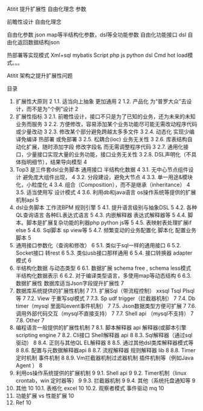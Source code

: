 Atitit 提升扩展性 自由化理念  参数  

前瞻性设计
 自由化理念

自由化参数  json map等半结构化参数，dsl等全功能参数
自由化功能接口  dsl 
自由化返回数据结构json

热部署等实现模式
Xml+sql mybatis
Script php js python  dsl
Cmd hot load模式。。。


 Atitit  架构之提升扩展性问题

目录
1. 扩展性大原则	2
1.1. 适当向上抽象 更加通用	2
1.2. 产品化  为“普罗大众”去设计，而不是为“个例”设计	2
2. 扩展性指标	3
2.1. 前瞻性设计，接口不只是为了已知的业务，还为未来的未知业务而服务	3
2.2. 方便修改，容易添加某个业务功能尽可能无需改动程序代码 或少量改动	3
2.3. 修改某个部分避免跨越太多多文件	3
2.4. 动态化 实现少编译免编译 热部署 或免部署	3
2.5. 松耦合(ioc)  业务无关性	3
2.6. 库表结构自动化扩展，随时添加字段 修改字段名 而无需调整程序代码	3
2.7. 通用化接口，少量接口实现大量的业务功能，接口业务无关性	3
2.8. DSL声明化（不具体指明细节），结果导向模型	4
3. Top3 是三件套dsl业务脚本  通用接口 半结构化数据	4
3.1. 无中心节点组件设计 避免庞大组件出现，	4
3.2. 分段建设，避免大节点	4
3.3. 单一用途&模块化，小粒度化	4
3.4. 组合（Composition），而不是继承（inheritance）	4
3.5. 适当使用写 设计模式	4
3.6. 利用db和java语言 os操作系统等提供的扩展机制api	5
4. dsl业务脚本 工作流BPM 规则引擎	5
4.1. 提升语言级别与抽象DSL	5
4.2. 各种QL查询语言 各种EL表达式语言	5
4.3. 内嵌解释器 表达式解释器等	5
4.4. 脚本。脚本是扩展复杂功能的利器php python js等	5
4.5. 表映射表处理扩展if else	5
4.6. Sql脚本 sp view等	5
4.7. 频繁变动的业务配置化  脚本化  配置业务脚本	5
5. 通用接口参数化（查询和修改）	6
5.1. 类似于sql一样的通用接口	6
5.2. Socket接口 转rest	6
5.3. 类似usb接口那样通用	6
5.4. 接口转换器 adapter模式	6
6. 半结构化数据 与动态类型	6
6.1. 数据扩展  schema free  ,    schema less模式 半结构化数据表示	6
6.2. 对于编译类型语言，多使用map等动态结构	6
6.3. 数据扩展性 数据库适当Json字段提升扩展性	7
7. 数据库系统提供的扩展性机制	7
7.1. 扩展Sql（带流程控制） xxsql Tsql Plsql等	7
7.2. View 于重写sql模式	7
7.3. Sp udf trigger（拦截器机制）	7
7.4. Db timer（mysql 里面叫event事件机制）	7
7.5. Json数据类型方便可扩展	7
7.6. 调用外部代码交互（mysql不直接支持）	7
7.7. Shell api （mysql不支持）	7
7.8. Other	7
8. 编程语言一般提供的扩展性机制	7
8.1. 脚本解释器 api 解释器(或脚本引擎scripting engine	7
8.2. Cli接口 Shell解释器 api	8
8.3. Sql解释器（通过sql驱动）	8
8.4. 正则与其他QL EL解释器	8
8.5. 通过其他dsl类库解释器模式等	8
8.6. 配置与元数据解释器api	8
8.7. 流程解释器 规则解释器 lib	8
8.8. Timer定时机制 事件机制	8
8.9. Vm拦截器机制过滤器机制 插件机制等（例如Java Agent ）	8
9. 利用os操作系统提供的扩展机制	9
9.1. Shell api	9
9.2. Timer机制（linux crontab，win 定时器等）	9
9.3. 拦截器机制	9
9.4. 其他（系统托盘通知等	9
10. 其他	10
10.1. 表格化 excel	10
10.2. 观察者模式 事件驱动 mq	10
11. 功能扩展 vs 性能扩展	10
12. Ref	10

